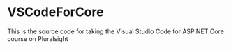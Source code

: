 # VSCodeForCore

This is the source code for taking the Visual Studio Code for ASP.NET Core course on Pluralsight
